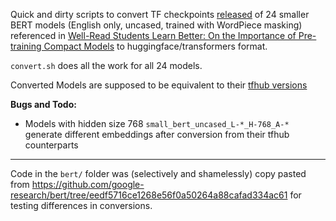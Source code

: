 Quick and dirty scripts to convert TF checkpoints [released](https://github.com/google-research/bert/blob/8028c0459485299fa1ae6692b2300922a3fa2bad/README.md) of 24 smaller BERT models (English only, uncased, trained with WordPiece masking) referenced in [Well-Read Students Learn Better: On the Importance of Pre-training Compact Models](https://arxiv.org/abs/1908.08962) to huggingface/transformers format.

`convert.sh` does all the work for all 24 models.  

Converted Models are supposed to be equivalent to their [tfhub versions](https://tfhub.dev/s?q=small_bert)

**Bugs and Todo:**  
  - Models with hidden size 768 `small_bert_uncased_L-*_H-768_A-*` generate different embeddings after conversion from their tfhub counterparts

---
Code in the `bert/` folder was (selectively and shamelessly) copy pasted from https://github.com/google-research/bert/tree/eedf5716ce1268e56f0a50264a88cafad334ac61 for testing differences in conversions.
